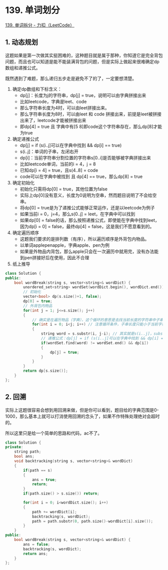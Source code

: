 # 139. 单词划分

[139. 单词拆分 - 力扣（LeetCode）](https://leetcode.cn/problems/word-break/)



## 1. 动态规划

这题如果是第一次做其实挺困难的，这种题目就是属于那种，你知道它是完全背包问题，而且也可以知道是能不能装满背包的问题，但是实际上做起来很难确定dp数组和递推公式。

既然遇到了难题，那么递归五步走是避免不了的了，一定要想清楚。

1. 确定dp数组和下标含义：
   - dp[j]：长度为j的字符串，dp[j] = true，说明可以由字典拼接出来
   - 比如leetcode，字典是leet、code
   - 那么字符串长度为4时，可以由leet拼接出来。
   - 那么字符串长度为8时，可以由leet 和 code 拼接出来，前提是leet被拼接出来了，leetcode才能被拼接出来
   - 即dp[4] = true 且 字典中有[5 8]即code这个字符串存在，那么dp[8]才能为true
2. 确定递推公式
   - dp[j] = if (s(i..j]可以在字典中找到 && dp[i] == true)
   - s(i..j]：单词的子串，左闭右开
   - dp[i]：当前字符串分割位置的字符串s[0..i]是否能够被字典拼接出来
   - 比如leetcode单词，当前的i = 4，j = 8
   - 已知dp[i = 4] = true，且s(4..8] = code
   - code可以在字典中被找到 且 dp[4] == true，那么dp[8] = true
3. 确定初始化
   - 初始化只需将dp[0] = true，其他位置为false
   - 实际上dp[0]没有意义，长度为0说明为空串，然而题目说明了不会给空串。
   - 将dp[0] = true是为了递推公式能够正常运作，还是以leetcode为例子
   - 如果当前i = 0，j=4，那么s(0..j] = leet，在字典中可以找到
   - 如果dp[0] = false的话，那么按照递推公式，即使能在字典中找到leet，因为dp[i = 0] = false，最终dp[4] = false，这是我们不愿意看到的。
4. 确定遍历顺序
   - 这题我们要求的是排列数（有序），所以遍历顺序是外背包内物品。
   - 以单词applepenapple，字典apple、pen为例
   - 如果是外物品内背包，那么apple只会在一次遍历中就用完，没有办法能到pen拼接好后在使用，因此不合理
5. 纸上推导

```c++
class Solution {
public:
    bool wordBreak(string s, vector<string>& wordDict) {
        unordered_set<string> wordSet(wordDict.begin(), wordDict.end()); // 通过哈希集合来存储字典的字符串，在比对和查找更快，就不需要傻傻的使用循环了
        // 初始化
        vector<bool> dp(s.size()+1, false);
        dp[0] = true;
        // 外背包内物品
        for(int j = 1; j<=s.size(); j++)
        {
            // 确实是在遍历物品（字典），这个循环的意思是去找当前长度的字符串中子串能否在字典中查到
            for(int i = 0; i<j; i++) // 注意循环条件，子串长度只能小于当前字符串长度
            {
                string word = s.substr(i, j-i); // 其实就是s(i..j]，substr(起始位置，长度)，dp[0]是空的，不表示字符；字符从1开始表示
                // 递推公式：dp[j] = if (s(i..j]可以在字典中找到 && dp[i] == true)
                if(wordSet.find(word) != wordSet.end() && dp[i])
                {
                    dp[j] = true;
                }
            }
        }
        return dp[s.size()];
    }
};
```



## 2. 回溯

实际上这题很容易会想到用回溯来做，但是你可以看到，题目给的字典范围是0-1000，那么基本上就可以打消使用回溯的念头了，如果不作特殊处理绝对会超时的。

所以这里只是给一个简单的思路和代码，ac不了。

```c++
class Solution {
private:
    string path;
    bool ans;
    void backtracking(string s, vector<string>& wordDict)
    {
        if(path == s)
        {
            ans = true;
            return;
        }
        if(path.size() > s.size()) return;

        for(int i = 0; i<wordDict.size(); i++)
        {
            path += wordDict[i];
            backtracking(s, wordDict);
            path = path.substr(0, path.size()-wordDict[i].size());
        }
    }
public:
    bool wordBreak(string s, vector<string>& wordDict) {
        ans = false;
        backtracking(s, wordDict);
        return ans;
    }
};
```

